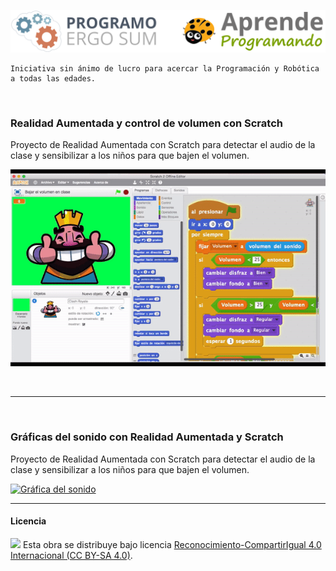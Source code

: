 <img src="logo.png" /><br>
```
Iniciativa sin ánimo de lucro para acercar la Programación y Robótica a todas las edades.
```

<br>


### Realidad Aumentada y control de volumen con Scratch

Proyecto de Realidad Aumentada con Scratch para detectar el audio de la clase y sensibilizar a los niños para que bajen el volumen.

[![Bajar el volumen en clase](Bajar-el-volumen-en-clase/preview.gif)](https://scratch.mit.edu/projects/159779241/)


<br><hr><br>


### Gráficas del sonido con Realidad Aumentada y Scratch
Proyecto de Realidad Aumentada con Scratch para detectar el audio de la clase y sensibilizar a los niños para que bajen el volumen.

[![Gráfica del sonido](Gráfica-del-sonido/preview.gif)](https://scratch.mit.edu/projects/159798128/)



***
#### Licencia

<img src="http://i.creativecommons.org/l/by-sa/4.0/88x31.png" /> Esta obra se distribuye bajo licencia [Reconocimiento-CompartirIgual 4.0 Internacional (CC BY-SA 4.0)](https://creativecommons.org/licenses/by-sa/4.0/deed.es_ES).
